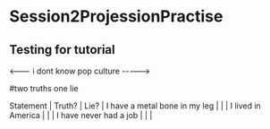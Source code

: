 # Session2ProjessionPractise

## Testing for tutorial 

<--- i dont know pop culture ----->


#two truths one lie

Statement | Truth? | Lie? |
I have a metal bone in my leg |       |       |
I lived in America |      |       |
I have never had a job |       |       |

